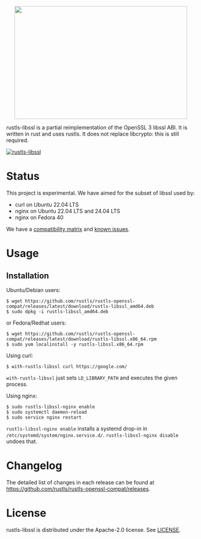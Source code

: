 <p align="center">
  <img width="460" height="300" src="https://raw.githubusercontent.com/rustls/rustls/main/admin/rustls-logo-web.png">
</p>

rustls-libssl is a partial reimplementation of the OpenSSL 3 libssl ABI.
It is written in rust and uses rustls.  It does not replace libcrypto:
this is still required.

[![rustls-libssl](https://github.com/rustls/rustls-openssl-compat/actions/workflows/libssl.yaml/badge.svg)](https://github.com/rustls/rustls-openssl-compat/actions/workflows/libssl.yaml)

# Status

This project is experimental.  We have aimed for the subset of libssl
used by:

- curl on Ubuntu 22.04 LTS
- nginx on Ubuntu 22.04 LTS and 24.04 LTS
- nginx on Fedora 40

We have a [compatibility matrix](MATRIX.md) and
[known issues](https://github.com/rustls/rustls-openssl-compat/issues).

# Usage

## Installation
Ubuntu/Debian users:

```shell
$ wget https://github.com/rustls/rustls-openssl-compat/releases/latest/download/rustls-libssl_amd64.deb
$ sudo dpkg -i rustls-libssl_amd64.deb
```

or Fedora/Redhat users:

```shell
$ wget https://github.com/rustls/rustls-openssl-compat/releases/latest/download/rustls-libssl.x86_64.rpm
$ sudo yum localinstall -y rustls-libssl.x86_64.rpm
```

Using curl:

```shell
$ with-rustls-libssl curl https://google.com/
```

`with-rustls-libssl` just sets `LD_LIBRARY_PATH` and executes the given process.

Using nginx:

```shell
$ sudo rustls-libssl-nginx enable
$ sudo systemctl daemon-reload
$ sudo service nginx restart
```

`rustls-libssl-nginx enable` installs a systemd drop-in in `/etc/systemd/system/nginx.service.d/`.
`rustls-libssl-nginx disable` undoes that.

# Changelog
The detailed list of changes in each release can be found at
https://github.com/rustls/rustls-openssl-compat/releases.

# License
rustls-libssl is distributed under the Apache-2.0 license. See [LICENSE](LICENSE).
